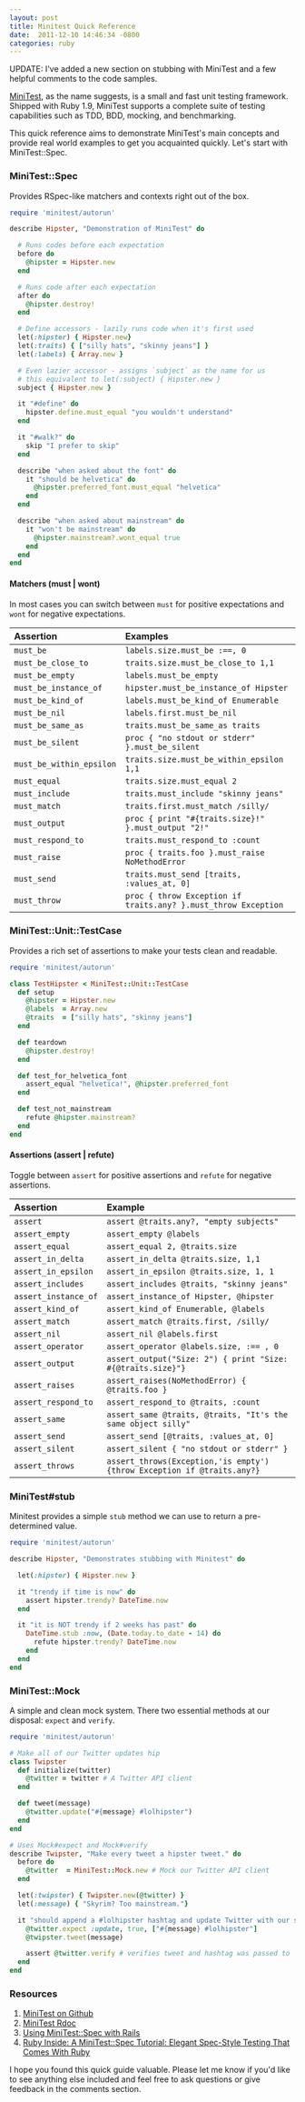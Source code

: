 ```yaml
---
layout: post
title: Minitest Quick Reference
date:  2011-12-10 14:46:34 -0800
categories: ruby
---
```


UPDATE: I've added a new section on stubbing with MiniTest and a few
helpful comments to the code samples.

[MiniTest](https://github.com/seattlerb/minitest), as the name suggests, is a
small and fast unit testing framework.<!--more--> Shipped with Ruby 1.9, MiniTest supports
a complete suite of testing capabilities such as TDD, BDD, mocking, and benchmarking.

This quick reference aims to demonstrate MiniTest's main concepts and
provide real world examples to get you acquainted quickly. Let's start with
MiniTest::Spec.

### MiniTest::Spec

Provides RSpec-like matchers and contexts right out of the box.

```ruby
require 'minitest/autorun'

describe Hipster, "Demonstration of MiniTest" do

  # Runs codes before each expectation
  before do
    @hipster = Hipster.new
  end

  # Runs code after each expectation
  after do
    @hipster.destroy!
  end

  # Define accessors - lazily runs code when it's first used
  let(:hipster) { Hipster.new}
  let(:traits) { ["silly hats", "skinny jeans"] }
  let(:labels) { Array.new }

  # Even lazier accessor - assigns `subject` as the name for us
  # this equivalent to let(:subject) { Hipster.new }
  subject { Hipster.new }

  it "#define" do
    hipster.define.must_equal "you wouldn't understand"
  end

  it "#walk?" do
    skip "I prefer to skip"
  end

  describe "when asked about the font" do
    it "should be helvetica" do
      @hipster.preferred_font.must_equal "helvetica"
    end
  end

  describe "when asked about mainstream" do
    it "won't be mainstream" do
      @hipster.mainstream?.wont_equal true
    end
  end
end
```

#### Matchers (must | wont)
In most cases you can switch between `must` for positive expectations and `wont`
for negative expectations.

Assertion                | Examples
:------------------------|:----------------------------------------------------|
`must_be`                | `labels.size.must_be :==, 0`
`must_be_close_to`       | `traits.size.must_be_close_to 1,1`
`must_be_empty`          | `labels.must_be_empty`
`must_be_instance_of`    | `hipster.must_be_instance_of Hipster`
`must_be_kind_of`        | `labels.must_be_kind_of Enumerable`
`must_be_nil`            | `labels.first.must_be_nil`
`must_be_same_as`        | `traits.must_be_same_as traits`
`must_be_silent`         | `proc { "no stdout or stderr" }.must_be_silent`
`must_be_within_epsilon` | `traits.size.must_be_within_epsilon 1,1`
`must_equal`             | `traits.size.must_equal 2`
`must_include`           | `traits.must_include "skinny jeans"`
`must_match`             | `traits.first.must_match /silly/`
`must_output`            | `proc { print "#{traits.size}!" }.must_output "2!"`
`must_respond_to`        | `traits.must_respond_to :count`
`must_raise`             | `proc { traits.foo }.must_raise NoMethodError`
`must_send`              | `traits.must_send [traits, :values_at, 0]`
`must_throw`             | `proc { throw Exception if traits.any? }.must_throw Exception`

### MiniTest::Unit::TestCase
Provides a rich set of assertions to make your tests clean and readable.

```ruby
require 'minitest/autorun'

class TestHipster < MiniTest::Unit::TestCase
  def setup
    @hipster = Hipster.new
    @labels  = Array.new
    @traits  = ["silly hats", "skinny jeans"]
  end

  def teardown
    @hipster.destroy!
  end

  def test_for_helvetica_font
    assert_equal "helvetica!", @hipster.preferred_font
  end

  def test_not_mainstream
    refute @hipster.mainstream?
  end
end
```

#### Assertions (assert | refute)
Toggle between `assert` for positive assertions and `refute` for negative assertions.

Assertion            | Example
:--------------------|:----------------------------------------------------------|
`assert`             | `assert @traits.any?, "empty subjects"`
`assert_empty`       | `assert_empty @labels`
`assert_equal`       | `assert_equal 2, @traits.size`
`assert_in_delta`    | `assert_in_delta @traits.size, 1,1`
`assert_in_epsilon`  | `assert_in_epsilon @traits.size, 1, 1`
`assert_includes`    | `assert_includes @traits, "skinny jeans"`
`assert_instance_of` | `assert_instance_of Hipster, @hipster`
`assert_kind_of`     | `assert_kind_of Enumerable, @labels`
`assert_match`       | `assert_match @traits.first, /silly/`
`assert_nil`         | `assert_nil @labels.first`
`assert_operator`    | `assert_operator @labels.size, :== , 0`
`assert_output`      | `assert_output("Size: 2") { print "Size: #{@traits.size}"}`
`assert_raises`      | `assert_raises(NoMethodError) { @traits.foo }`
`assert_respond_to`  | `assert_respond_to @traits, :count`
`assert_same`        | `assert_same @traits, @traits, "It's the same object silly"`
`assert_send`        | `assert_send [@traits, :values_at, 0]`
`assert_silent`      | `assert_silent { "no stdout or stderr" }`
`assert_throws`      | `assert_throws(Exception,'is empty') {throw Exception if @traits.any?}`

### MiniTest#stub
Minitest provides a simple `stub` method we can use to return a pre-determined value.

```ruby
require 'minitest/autorun'

describe Hipster, "Demonstrates stubbing with Minitest" do

  let(:hipster) { Hipster.new }

  it "trendy if time is now" do
    assert hipster.trendy? DateTime.now
  end

  it "it is NOT trendy if 2 weeks has past" do
    DateTime.stub :now, (Date.today.to_date - 14) do
      refute hipster.trendy? DateTime.now
    end
  end
end

```

### MiniTest::Mock
A simple and clean mock system. There two essential methods at our disposal:
`expect` and `verify`.


```ruby
require 'minitest/autorun'

# Make all of our Twitter updates hip
class Twipster
  def initialize(twitter)
    @twitter = twitter # A Twitter API client
  end

  def tweet(message)
    @twitter.update("#{message} #lolhipster")
  end
end

# Uses Mock#expect and Mock#verify
describe Twipster, "Make every tweet a hipster tweet." do
  before do
    @twitter  = MiniTest::Mock.new # Mock our Twitter API client
  end

  let(:twipster) { Twipster.new(@twitter) }
  let(:message) { "Skyrim? Too mainstream."}

  it "should append a #lolhipster hashtag and update Twitter with our status" do
    @twitter.expect :update, true, ["#{message} #lolhipster"]
    @twipster.tweet(message)

    assert @twitter.verify # verifies tweet and hashtag was passed to `@twitter.update`
  end
end
```

### Resources
1. [MiniTest on Github](https://github.com/seattlerb/minitest)
2. [MiniTest Rdoc](http://docs.seattlerb.org/minitest)
3. [Using MiniTest::Spec with Rails](http://metaskills.net/2011/03/26/using-minitest-spec-with-rails)
4. [Ruby Inside: A MiniTest::Spec Tutorial: Elegant Spec-Style Testing That Comes With Ruby](http://www.rubyinside.com/a-minitestspec-tutorial-elegant-spec-style-testing-that-comes-with-ruby-5354.html)

I hope you found this quick guide valuable. Please let me know if you'd like
to see anything else included and feel free to ask questions or give feedback
in the comments section.
